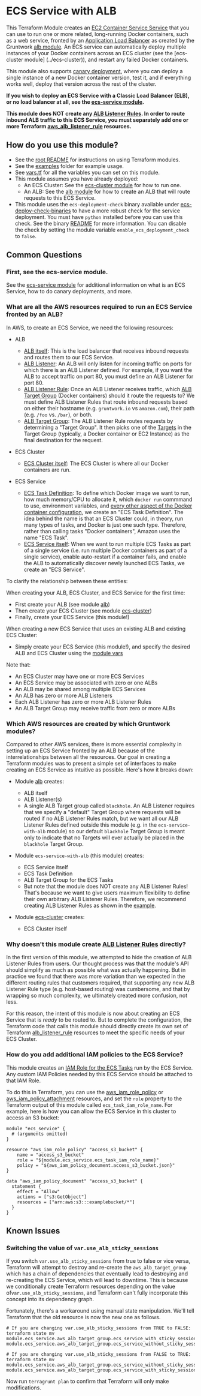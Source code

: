 # ECS Service with ALB

This Terraform Module creates an [EC2 Container Service
Service](http://docs.aws.amazon.com/AmazonECS/latest/developerguide/ecs_services.html) that you can use to run one or
more related, long-running Docker containers, such as a web service, fronted by an [Application Load 
Balancer](http://docs.aws.amazon.com/elasticloadbalancing/latest/application/introduction.html) as created by the 
Gruntwork [alb module](https://github.com/gruntwork-io/module-load-balancer/tree/master/modules/alb). An ECS service can 
automatically deploy multiple instances of your Docker containers across an ECS cluster (see the [ecs-cluster module]
(../ecs-cluster)), and restart any failed Docker containers.

This module also supports [canary deployment](http://martinfowler.com/bliki/CanaryRelease.html), where you can deploy a
single instance of a new Docker container version, test it, and if everything works well, deploy that version across
the rest of the cluster.

**If you wish to deploy an ECS Service with a Classic Load Balancer (ELB), or no load balancer at all, see the [ecs-service
module](../ecs-service).**

**This module does NOT create any [ALB Listener Rules](http://docs.aws.amazon.com/elasticloadbalancing/latest/application/load-balancer-listeners.html#listener-rules).
In order to route inbound ALB traffic to this ECS Service, you must separately add one or more Terraform [aws_alb_listener_rule](https://www.terraform.io/docs/providers/aws/r/alb_listener_rule.html)
resources.**

## How do you use this module?

* See the [root README](/README.md) for instructions on using Terraform modules.
* See the [examples](/examples) folder for example usage.
* See [vars.tf](./vars.tf) for all the variables you can set on this module.
* This module assumes you have already deployed:
  * An ECS Cluster: See the [ecs-cluster module](../ecs-cluster) for how to run one.
  * An ALB: See the [alb module](https://github.com/gruntwork-io/module-load-balancer/tree/master/modules/alb) for how to
    create an ALB that will route requests to this ECS Service.
* This module uses the `ecs-deployment-check` binary available
  under
  [ecs-deploy-check-binaries](../ecs-deploy-check-binaries) to
  have a more robust check for the service deployment. You
  must have `python` installed before you can use this check.
  See the binary [README](../ecs-deploy-check-binaries) for
  more information. You can disable the check by setting the
  module variable `enable_ecs_deployment_check` to `false`.


## Common Questions

### First, see the ecs-service module.

See the [ecs-service module](../ecs-service) for additional information on what is an ECS Service, how to do canary
deployments, and more.

### What are all the AWS resources required to run an ECS Service fronted by an ALB?

In AWS, to create an ECS Service, we need the following resources:

- ALB
  - [ALB itself](https://www.terraform.io/docs/providers/aws/r/alb.html): This is the load balancer that receives inbound
    requests and routes them to our ECS Service. 
  - [ALB Listener](https://www.terraform.io/docs/providers/aws/r/alb_listener.html): An ALB will only listen for incoming
    traffic on ports for which there is an ALB Listener defined. For example, if you want the ALB to accept traffic on 
    port 80, you must define an ALB Listener for port 80.
  - [ALB Listener Rule](https://www.terraform.io/docs/providers/aws/r/alb_listener_rule.html): Once an ALB Listener
    receives traffic, which [ALB Target Group](http://docs.aws.amazon.com/elasticloadbalancing/latest/application/load-balancer-target-groups.html) 
    (Docker containers) should it route the requests to? We must define ALB Listener Rules that route inbound requests
    based on either their hostname (e.g. `gruntwork.io` vs `amazon.com`), their path (e.g. `/foo` vs. `/bar`), or both.
  - [ALB Target Group](https://www.terraform.io/docs/providers/aws/r/alb_target_group.html): The ALB Listener Rule routes
    requests by determining a "Target Group". It then picks one of the [Targets](http://docs.aws.amazon.com/elasticloadbalancing/latest/application/load-balancer-target-groups.html#registered-targets)
    in the Target Group (typically, a Docker container or EC2 Instance) as the final destination for the request.  
  
- ECS Cluster
  - [ECS Cluster itself](https://www.terraform.io/docs/providers/aws/r/ecs_cluster.html): The ECS Cluster is where all
    our Docker containers are run.

- ECS Service
  - [ECS Task Definition](https://www.terraform.io/docs/providers/aws/r/ecs_task_definition.html): To define which Docker
    image we want to run, how much memory/CPU to allocate it, which `docker run` commmand to use, environment variables,
    and [every other aspect of the Docker container configuration](http://docs.aws.amazon.com/AmazonECS/latest/developerguide/task_definitions.html), 
    we create an "ECS Task Definition". The idea behind the name is that an ECS Cluster could, in theory, run many types
    of tasks, and Docker is just one such type. Therefore, rather than calling tasks "Docker containers", Amazon uses 
    the name "ECS Task".
  - [ECS Service itself](https://www.terraform.io/docs/providers/aws/r/ecs_service.html): When we want to run multiple 
    ECS Tasks as part of a single service (i.e. run multiple Docker containers as part of a single service), enable
    auto-restart if a container fails, and enable the ALB to automatically discover newly launched ECS Tasks, we create
    an "ECS Service".
    
To clarify the relationship between these entities:

When creating your ALB, ECS Cluster, and ECS Service for the first time:
  - First create your ALB (see module [alb](https://github.com/gruntwork-io/module-load-balancer/tree/master/modules/alb))
  - Then create your ECS Cluster (see module [ecs-cluster](../ecs-cluster))
  - Finally, create your ECS Service (this module!)
  
When creating a new ECS Service that uses an existing ALB and existing ECS Cluster:
  - Simply create your ECS Service (this module!), and specify the desired ALB and ECS Cluster using the [module vars](vars.tf)
  
Note that:
  - An ECS Cluster may have one or more ECS Services
  - An ECS Service may be associated with zero or one ALBs 
  - An ALB may be shared among multiple ECS Services
  - An ALB has zero or more ALB Listeners
  - Each ALB Listener has zero or more ALB Listener Rules
  - An ALB Target Group may receive traffic from zero or more ALBs  

### Which AWS resources are created by which Gruntwork modules?

Compared to other AWS services, there is more essential complexity in setting up an ECS Service fronted by an ALB because
of the interrelationships between all the resources. Our goal in creating a Terraform modules was to present a simple
set of interfaces to make creating an ECS Service as intuitive as possible. Here's how it breaks down:

- Module [alb](https://github.com/gruntwork-io/module-load-balancer/tree/master/modules/alb) creates:
  - ALB itself
  - ALB Listener(s)
  - A single ALB Target group called `blackhole`. An ALB Listener requires that we specify a "default" Target Group where
    requests will be routed if no ALB Listener Rules match, but we want all our ALB Listener Rules defined outside this
    module (e.g. in the `ecs-service-with-alb` module) so our default `blackhole` Target Group is meant only to indicate
    that no Targets will ever actually be placed in the `blackhole` Target Group. 

- Module `ecs-service-with-alb` (this module) creates:
  - ECS Service itself
  - ECS Task Definition
  - ALB Target Group for the ECS Tasks
  - But note that the module does NOT create any ALB Listener Rules! That's because we want to give users maximum flexibility
    to define their own arbitrary ALB Listener Rules. Therefore, we recommend creating ALB Listener Rules as shown in
    the [example](../../examples/docker-service-with-alb/main.tf).

- Module [ecs-cluster](../ecs-cluster) creates:
  - ECS Cluster itself

### Why doesn't this module create [ALB Listener Rules](http://docs.aws.amazon.com/elasticloadbalancing/latest/application/load-balancer-listeners.html#listener-rules) directly?

In the first version of this module, we attempted to hide the creation of ALB Listener Rules from users. Our thought process
was that the module's API should simplify as much as possible what was actually happening. But in practice we found that
there was more variation than we expected in the different routing rules that customers required, that supporting any
new ALB Listener Rule type (e.g. host-based routing) was cumbersome, and that by wrapping so much complexity, we ultimately
created more confusion, not less.

For this reason, the intent of this module is now about creating an ECS Service that is *ready* to be routed to. But to
complete the configuration, the Terraform code that calls this module should directly create its own set of Terraform
[alb_listener_rule](https://www.terraform.io/docs/providers/aws/r/alb_listener_rule.html) resources to meet the specific
needs of your ECS Cluster.  

### How do you add additional IAM policies to the ECS Service?

This module creates an [IAM Role for the ECS Tasks](http://docs.aws.amazon.com/AmazonECS/latest/developerguide/task-iam-roles.html)
run by the ECS Service. Any custom IAM Policies needed by this ECS Service should be attached to that IAM Role. 

To do this in Terraform, you can use the [aws_iam_role_policy](https://www.terraform.io/docs/providers/aws/r/iam_role_policy.html) or
[aws_iam_policy_attachment](https://www.terraform.io/docs/providers/aws/r/iam_policy_attachment.html) resources, and
set the `role` property to the Terraform output of this module called `ecs_task_iam_role_name`. For example, here is how
you can allow the ECS Service in this cluster to access an S3 bucket:

```hcl
module "ecs_service" {
  # (arguments omitted)
}

resource "aws_iam_role_policy" "access_s3_bucket" {
    name = "access_s3_bucket"
    role = "${module.ecs_service.ecs_task_iam_role_name}"
    policy = "${aws_iam_policy_document.access_s3_bucket.json}"
}

data "aws_iam_policy_document" "access_s3_bucket" {
  statement {
    effect = "Allow"
    actions = ["s3:GetObject"]
    resources = ["arn:aws:s3:::examplebucket/*"]
  }
}
```

## Known Issues

### Switching the value of `var.use_alb_sticky_sessions`

If you switch `var.use_alb_sticky_sessions` from true to false or vice versa, Terraform will attempt to destroy and 
re-create the `aws_alb_target_group` which has a chain of dependencies that eventually lead to destroying and re-creating 
the ECS Service, which will lead to downtime. This is because we conditionally create Terraform resources depending on
the value of`var.use_alb_sticky_sessions`, and Terraform can't fully incorporate this concept into its dependency graph.
   
Fortunately, there's a workaround using manual state manipulation. We'll tell Terraform that the old resource is now 
the new one as follows.
   
```
# If you are changing var.use_alb_sticky_sessions from TRUE to FALSE:
terraform state mv module.ecs_service.aws_alb_target_group.ecs_service_with_sticky_sessions module.ecs_service.aws_alb_target_group.ecs_service_without_sticky_sessions

# If you are changing var.use_alb_sticky_sessions from FALSE to TRUE:
terraform state mv module.ecs_service.aws_alb_target_group.ecs_service_without_sticky_sessions module.ecs_service.aws_alb_target_group.ecs_service_with_sticky_sessions
```

Now run `terragrunt plan` to confirm that Terraform will only make modifications.
